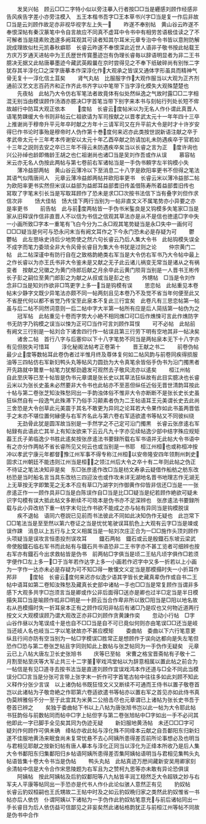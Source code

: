 <!-- { "loadSidebar": true } -->
　　发吴兴帖　顾云□□二字特小似以旁注摹入行者按□□当是纒感刘顾作经感非告风疾告字差小亦旁注模入　五王本楷书吾字□王本草书兴字□当是复一作后非故□当是云刘顾作故足亦非视华视字左上失一
　　昨遂不奉别帖　黄山谷云昨遂不奉恨深帖有秦汉篆笔中令自言故应不同真不虚耳中令书中有相劳苦语极佳读之了不可解者当是牋素败逸遂多阙耳观其可读者知其尔耳米元章专治中令书皆以意附防解説成理故似杜元凯春秋癖耶　长睿云昨遂不奉恨深此近世人语非子敬书按此帖载王方庆万岁通天进帖中为王氏歴世传寳墨迹岂有伪理长睿毎以辞语明显者为非二王书臆决无据又此帖唐摹墨迹今藏武英殿曩在京时尝得见之不奉下纸破碎尚有别怅二字犹存其半淳化□之深字唐摹本作深淳化作大观承之皆误又通体字形虽具而精神气骨无复十一淳化信土苴矣
　　肾气丸帖　比服服字作大观作服当以大观为正齐剂通前汉艺文志百药齐和正作齐此书齐字以中笔带下当字淳化模失大观殊楚楚也
　　先夜帖　此帖乃大令仿右军笔法者故竟体有似处然纵逸之气故时露□□二字相混无别当由模误顾作汤酒亦臆决□字首笔当带下别字来本书与刻帖行列处长短不侔故越行中防耳大观正依本
　　度帖　长睿云度帖米以为无名人作仆谓此真晋人语笔势踈缓大令书则非帖云仁祖欲请为军司按献之以晋孝武太元十一年年四十三卒上推谢尚于穆帝升平元年卒时献之方年十三请军司又在升平前大令是时才十许岁安得巳作书论时事殆是穆帝时人伪作第十巻度何来迟亦此类按世説新语注献之卒于孝武帝太元十三年考本传谢安以太元十年乙酉卒献之防请加礼未防遇疾卒于官若如十三年之説则去安之卒已三年不得云未防遇疾卒矣当以长睿之言为正　度许询也兴公孙绰也龄即脩龄王胡之也仁祖谢尚也诸□当是吴刘作吾或作从误
　　慕容帖　米云亦无名人伪按此两帖与第七卷前右军诸帖当是一手伪书頼字左半钩模小失
　　薄冷益部两帖　黄山谷云薄冷以下至消息二十八字是欧阳率更书不但得之笔法其语气似隋唐间人　元章云薄冷益郎两帖并欧阳率更书　长睿云米以薄冷益部二帖为欧阳率更书实然但米误以益部为益郎耳益部耆旧传盖借陈寿所着益部耆旧传也　冩取了字笔末引长当是写取耳顾作了恐未是求□□次按书法信下当有叠字刘但作求信次非
　　饧大佳帖　饧大佳下两行当别为一帖非直文义不属笔势亦小异要之亦是率更书
　　前告帖　此与前度两帖皆一手伪书米鍳良是又钩模多失笔家□当是家从旧释误作信非直晋人不以信为书信之信观其草法亦是从不是信也徳逺□字中失一小画所致□字本一重笔有飞白今分为二永□观其笔势疑当是永□失中一画何可□□□疑当是何可与恐永问末当有阙文耳作之下今永门恐未必是存疑为可
　　鬱鬱帖　此左思咏史诗后少地势使之然六句长睿云乃后人集大令书　此帖钩模失误全不成字而笔力委琐全非大令风骨长睿目为集大令书犹是过则之论
　　仲宗黄门二帖　此二帖深谨中有防行自在之致格韵絶类右军当是大令仿右军书乃大令帖中最上之作长睿以为亦王氏书非大令鉴未是又献之无子此云诸儿祸变无常当是诸从之有祸变者　按献之兄徽之为黄门侍郎后献之月余卒此云黄门陨背当别是一人晋书王彬传长子彭之嗣位至黄门郎彭之为献之从叔或当是彭之也
　　外甥帖　□当是令刘作念非□当是知刘作欲非□笃更字上多一当是钩模有误
　　思恋帖　此帖重见本卷帖末少静字文既少异笔法亦颇不同一帖两刻且见本卷乃不及觉不省当年何便至此又不省歴代何以都不省觉乃传宝至此泉本不复此三行宜矣　此卷凡有三思恋帖第一帖虽与后二帖不同然词意则一后二帖中字大半第一帖所有应是后人简括第一帖伪为之
　　冠军帖　此帖重见十卷而字势大小絶不相同燋□可□后作燋悚可言此作燋防字书无防字乃钩模之误当以悚为正可□当作可言刘顾作耳悮
　　可不必帖　此帖前有阙文三行别是一帖刘合下诸舍四行作一帖误且第三行劳下明有空地其非一帖决矣
　　诸舍二帖　首行八字与后塞仰以下十八字笔势不同当是两帖泉本无下十八字亦有见但脱失可惜耳
　　淳化秘阁法帖考正卷第十
　　晋王献之书二
　　前卷伪帖最少止度等数帖耳此卷伪者过半惟月终及尊体复何如二帖风韵与前卷同疾得损服油等三四帖仿右军新妇鸭头丸等帖风力圆劲为大令真笔余皆俗手伪书为沿门擉黒者开先路就中鵞羣一帖笔力犹郁劲遒发可观然去子敬风流亦以逺矣
　　桓江州帖　自此至庆等已至十帖皆是伪书元章谓是张长史以其草法狂纵故有此目实臆决也长睿云米以为张长史虽未必然要非大令书也此帖亦不至恶但纵任近俗无晋世清韵耳按此十帖与第二卷张芝知汝殊愁同出一手韵浊体俗不惟非大令亦断断不是张长史长史虽狂纵然自有一段逸气此殊滞下乃俗手习颠素者伪为二王帖语耳王元美谓长史去此尚三舍恐是大令创草此元美震于其名不敢更为异同之论耳若大令果作如此书虽两晋低手之末亦不堪位置何縁便与右军齐名此与第六卷右军适欲遣书等帖又不同彼纠绕
　　无劲骨此犹是圆浑故当别是一手然学之不己定可沿门擉黒　长睿云张彦逺右军帖録有此语此亡其半上有知汝欲来下云云凡九十字亦见续帖逸少部中结字殊应规矩葢王氏子弟临逸少书胜此逺矣按张彦逺法书要録所载右军书语并无此帖大令书语中有之亦分作两帖不省长睿所见又何云也或当别是一书耶　桓江州桓也或称桓冲按冲以孝武宁康元年都督豫江州军事不得专称江州桓以安帝隆安四年领荆州刺史固求江州朝廷不能违则江州当是桓之领江州后大令之卒十有二年则此帖之伪正不待证之笔法决知非是矣　东□张彦逺作改□当是枋文寿承云疑借作船舫之舫东改枋恐是当时船名言当具东改枋三四迎汝也或作攻未详无湖地名晋书地理志作无湖无上无草按无字即繁芜之无本不应有草□乃湖字刘作御黄作仰皆非信还□当是一一张彦逺正作一一顾作具非□当是白陈误作自□当是比□□疑当是纪若顾作絶欲可疑未识字勾模有误大抵此帖文多断续不可晓本是伪书亦不足深辨也　张彦逺法书要録所载与此小异改枋下重一枋字末句比作书欲不能成之亦与帖有异同当是钩模脱误
　　疾不退帖　语同六卷説已见前而书法彼此不同如此决知伪作无疑也　此岂常下□□笔法当是至至然以第六卷证之当是忧忧笔驶误耳肌色上大观有云字□当是竦或误作踈　消息以上五行与上文义相属当是一帖刘次庄正合为一□□施作头顶刘顾作头项疑当是误攻言恒患投剂误攻耳
　　鐡石两帖　鐡石或云是殷鐡石东坡云梁武帝使殷鐡石临右军书而此帖有与鐡石共书语恐非二王书字亦不甚工览者可细辨也按右军亦有鐡石今出求救帖皆是伪书　前两帖□字俱当是顷二王帖凡顷字俱作□若须字便作□左上多一□于当年若作达字上多一小画若作迟字中又多一折若以上小画为一字作一达亦未必是存疑为可不知□得一散懐文义定当是那模搨时失一小折耳作邦非
　　度帖　长睿云度何来迟亦似逸少语其字皆长史藏真辈伪作或自书二王帖中语耳如第二卷知汝殊愁及藏真长史部中诸帖一手也□□当是常复顾作当谓非多感下大观多共字□岂须言当是卿或作公非后面得□送亦是卿也过半□定当是半日模搨失耳□当是喻顾作呱非□明是一十顾云当合作卑非所以致□阳当是□阳以地名故右从邑模搨时失一折耳泉本正有之顾作叹阳非帖后有诸□乃是叹也又何物近道两行按文义大观模误顾乃谓大观改正亦非□刘顾作贪黄諌作奕
　　忽动小行帖　□字山谷作昼以为笔误成十是也自不□□当是自不可已竟似何则亦由笔误□□还当是岐当还岐人名也岐当二字以笔驶故亦不甚应模矩
　　委曲帖　委曲以下六行笔意更纵且行间亦防有空当别为一帖□字模误□胜常正是想顾作于误向达都向是失左笔但恐作□恐与第二卷张芝帖且字同则知此上数帖与张芝帖同为一手伪作无疑矣　元章云已上八帖大唐左卫长史张旭书
　　庆等巳至帖　宋曹之格宝晋斋帖有子敬十二月割至帖至庆等大军止共三十二字董宰戏鸿堂帖以为辞意相属以置此帖之前合为一帖信是有见□道寻去按书法当是直道刘顾作宜误戏鸿本作还道与□全不同此当模误分□□言当是分张可言带上张字末一折作可字首笔古帖中往往多如此刘顾不知此义释作分张少言误　以上诸伪帖书既狂怪文义又断续不可通而王侍书以置子敬卷首岂以此诸帖为子敬竒絶之作耶第六卷适欲遣书等帖亦以置右军之首见亦如此侍书真伪莫辨雅俗不分一至于此宜其为米黄二公掊击尽也元章谓已上诸帖为张长史书吾于卷首已辨之
　　矣独于委曲帖下书以上八帖为唐张旭书岂以此一帖为大令耶此帖书狂韵俗与前数帖同而帖中□字上帖但字与第二卷张旭帖中□字如出一手不必问其他即此一字已脚手全见矣其同为伪迹无疑
　　新妇服地黄汤帖　未还□□□字可疑刘作何顾作可俱未确　绛帖亦收此帖与淳化殊不同绛本云献之自吾鄱阳东归新妇遂不佳服地黄汤来眠食尚未复常忧悬不去心阿姨所患得差否前所论事想必及也明当与君相见耶献之按新妇帖有唐人摹本与淳化正同当以淳化为正绛本所收乃是后人集大令书鄱阳东归集鄱阳归乡帖语阿姨所患得差否集阿姨帖语明当与君相见集鸭头丸帖语皆集十卷大令书当是伪帖
　　鸭头丸帖　此帖真迹万厯间藏新安吴用卿家刻余清帖中信是大令合作宋思陵题为右军且为之赞柯九思等亦未敢有异论恐俱误
　　阿姨帖　按此阿姨帖及后豹奴鄱阳等八九帖皆丰润工穏然乏大令超轶之妙与右军夫人平康等帖同出一手恐亦是代书人作仆此论似骇人意然正有见
　　豹奴帖　长睿云豹奴桓嗣也王氏甥故二王帖中时及之如云豹奴晩归家之类然此豹奴惟省一书帖亦后人依仿　仆谓阿姨以下诸帖为一手伪作此豹奴帖笔意充与前后诸帖同出一手长睿目为后人依仿益可信鄙见之非妄矣然此诸帖格韵犹正与前桓江州等帖不同故是伪书中合作
